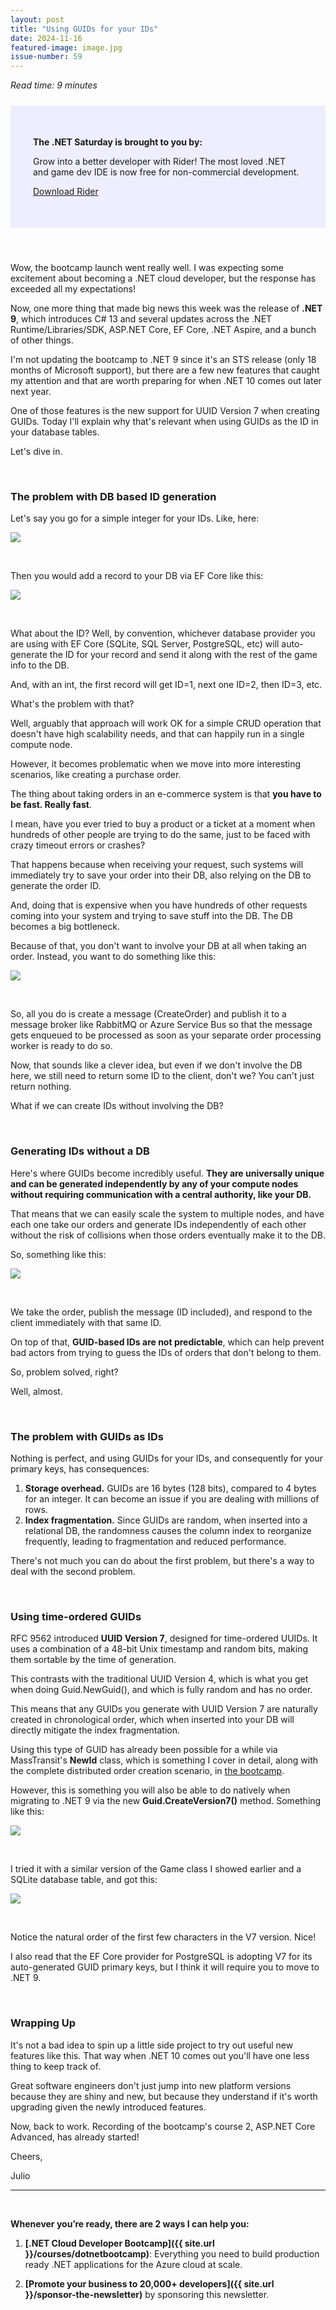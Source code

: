 ```yaml
---
layout: post
title: "Using GUIDs for your IDs"
date: 2024-11-16
featured-image: image.jpg
issue-number: 59
---
```


*Read time: 9 minutes*
<div style="background-color: #eef; padding: 36px; margin: 24px 0; overflow: hidden;">
  <p><strong>The .NET Saturday is brought to you by:</strong></p>
  <p>
Grow into a better developer with Rider! The most loved .NET and game dev IDE is now free for non-commercial development. 
  </p>
  <p>
  <a href="https://www.jetbrains.com/rider/?utm_campaign=rider_free&utm_content=site&utm_medium=cpc&utm_source=dotnet_suturday_newsletter" target="_blank">Download Rider</a>
  </p>
</div>
​

Wow, the bootcamp launch went really well. I was expecting some excitement about becoming a .NET cloud developer, but the response has exceeded all my expectations! 

Now, one more thing that made big news this week was the release of **.NET 9**, which introduces C# 13 and several updates across the .NET Runtime/Libraries/SDK, ASP.NET Core, EF Core, .NET Aspire, and a bunch of other things.

I'm not updating the bootcamp to .NET 9 since it's an STS release (only 18 months of Microsoft support), but there are a few new features that caught my attention and that are worth preparing for when .NET 10 comes out later next year.

One of those features is the new support for UUID Version 7 when creating GUIDs. Today I'll explain why that's relevant when using GUIDs as the ID in your database tables.

Let's dive in.

​

### **The problem with DB based ID generation**
Let's say you go for a simple integer for your IDs. Like, here:


![](/assets/images/2024-11-16/4ghDFAZYvbFtvU3CTR72ZN-fhbtE8CWD76Xj6Dp1TtmDz.jpeg)

​

Then you would add a record to your DB via EF Core like this:


![](/assets/images/2024-11-16/4ghDFAZYvbFtvU3CTR72ZN-6Q71jbYix3XDdf4D2MUJwc.jpeg)

​

What about the ID? Well, by convention, whichever database provider you are using with EF Core (SQLite, SQL Server, PostgreSQL, etc) will auto-generate the ID for your record and send it along with the rest of the game info to the DB.

And, with an int, the first record will get ID=1, next one ID=2, then ID=3, etc.

What's the problem with that?

Well, arguably that approach will work OK for a simple CRUD operation that doesn't have high scalability needs, and that can happily run in a single compute node.

However, it becomes problematic when we move into more interesting scenarios, like creating a purchase order. 

The thing about taking orders in an e-commerce system is that **you have to be fast. Really fast**.

I mean, have you ever tried to buy a product or a ticket at a moment when hundreds of other people are trying to do the same, just to be faced with crazy timeout errors or crashes?

That happens because when receiving your request, such systems will immediately try to save your order into their DB, also relying on the DB to generate the order ID. 

And, doing that is expensive when you have hundreds of other requests coming into your system and trying to save stuff into the DB. The DB becomes a big bottleneck.

Because of that, you don't want to involve your DB at all when taking an order. Instead, you want to do something like this:


![](/assets/images/2024-11-16/4ghDFAZYvbFtvU3CTR72ZN-27qXJeG4qNHuz6hRurMoQU.jpeg)

​

So, all you do is create a message (CreateOrder) and publish it to a message broker like RabbitMQ or Azure Service Bus so that the message gets enqueued to be processed as soon as your separate order processing worker is ready to do so.

Now, that sounds like a clever idea, but even if we don't involve the DB here, we still need to return some ID to the client, don't we? You can't just return nothing.

What if we can create IDs without involving the DB?

​

### **Generating IDs without a DB**
Here's where GUIDs become incredibly useful. **They are universally unique and can be generated independently by any of your compute nodes without requiring communication with a central authority, like your DB.**

That means that we can easily scale the system to multiple nodes, and have each one take our orders and generate IDs independently of each other without the risk of collisions when those orders eventually make it to the DB.

So, something like this:


![](/assets/images/2024-11-16/4ghDFAZYvbFtvU3CTR72ZN-vQHWXFsgmj6nhTyEL5tu7r.jpeg)

​

We take the order, publish the message (ID included), and respond to the client immediately with that same ID.

On top of that, **GUID-based IDs are not predictable**, which can help prevent bad actors from trying to guess the IDs of orders that don't belong to them.

So, problem solved, right?

Well, almost.

​

### **The problem with GUIDs as IDs**
Nothing is perfect, and using GUIDs for your IDs, and consequently for your primary keys, has consequences:

1.  <span>**Storage overhead.** GUIDs are 16 bytes (128 bits), compared to 4 bytes for an integer. It can become an issue if you are dealing with millions of rows.</span>
2.  <span>**Index fragmentation.** Since GUIDs are random, when inserted into a relational DB, the randomness causes the column index to reorganize frequently, leading to fragmentation and reduced performance.</span>

There's not much you can do about the first problem, but there's a way to deal with the second problem.

​

### **Using time-ordered GUIDs**
RFC 9562 introduced **UUID Version 7**, designed for time-ordered UUIDs. It uses a combination of a 48-bit Unix timestamp and random bits, making them sortable by the time of generation. 

This contrasts with the traditional UUID Version 4, which is what you get when doing Guid.NewGuid(), and which is fully random and has no order.

This means that any GUIDs you generate with UUID Version 7 are naturally created in chronological order, which when inserted into your DB will directly mitigate the index fragmentation.

Using this type of GUID has already been possible for a while via MassTransit's **NewId** class, which is something I cover in detail, along with the complete distributed order creation scenario, in [the bootcamp](https://juliocasal.com/courses/dotnetbootcamp).

However, this is something you will also be able to do natively when migrating to .NET 9 via the new **Guid.CreateVersion7()** method. Something like this:


![](/assets/images/2024-11-16/4ghDFAZYvbFtvU3CTR72ZN-zEoEqP5ZuPqnB8Z5pHqJg.jpeg)

​

I tried it with a similar version of the Game class I showed earlier and a SQLite database table, and got this:


![](/assets/images/2024-11-16/4ghDFAZYvbFtvU3CTR72ZN-tToJe5umwBxafWn2BiYsuW.jpeg)

​

Notice the natural order of the first few characters in the V7 version. Nice!

I also read that the EF Core provider for PostgreSQL is adopting V7 for its auto-generated GUID primary keys, but I think it will require you to move to .NET 9.

​

### **Wrapping Up**
It's not a bad idea to spin up a little side project to try out useful new features like this. That way when .NET 10 comes out you'll have one less thing to keep track of.

Great software engineers don't just jump into new platform versions because they are shiny and new, but because they understand if it's worth upgrading given the newly introduced features.

Now, back to work. Recording of the bootcamp's course 2, ASP.NET Core Advanced, has already started!

Cheers,

Julio

---


<br/>


**Whenever you’re ready, there are 2 ways I can help you:**

1. **[.NET Cloud Developer Bootcamp]({{ site.url }}/courses/dotnetbootcamp)**:​ Everything you need to build production ready .NET applications for the Azure cloud at scale.

2. **[Promote your business to 20,000+ developers]({{ site.url }}/sponsor-the-newsletter)** by sponsoring this newsletter.